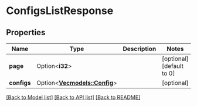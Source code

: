 # ConfigsListResponse

## Properties

Name | Type | Description | Notes
------------ | ------------- | ------------- | -------------
**page** | Option<**i32**> |  | [optional][default to 0]
**configs** | Option<[**Vec<models::Config>**](Config.md)> |  | [optional]

[[Back to Model list]](../README.md#documentation-for-models) [[Back to API list]](../README.md#documentation-for-api-endpoints) [[Back to README]](../README.md)


